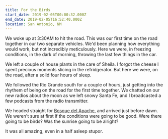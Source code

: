 ```yaml
---
title: For the Birds
start_date: 2019-02-05T00:00:32.000Z
end_date: 2019-02-05T16:52:40.000Z
location: San Antonio, NM
---
```


We woke up at 3:30AM to hit the road. This was our first time on the road
together in our two separate vehicles. We'd been planning how everything would
work, but not incredibly meticulously. Here we were, in freezing conditions, in
the dark of morning, throwing the last few things in the car.

We left a couple of house plants in the care of Sheila. I forgot the cheese I
spent precious moments slicing in the refridgerator. But here we were, on the
road, after a solid four hours of sleep.

We followed the Rio Grande south for a couple of hours, just getting into the
rhythem of being on the road for the first time together. We chatted on our new
radios about the moon as we left snowy Santa Fe, and I broadcasted a few
podcasts from the radio transmitter.

We headed straight for [Bosque del
Apache](https://www.fws.gov/refuge/bosque_del_apache/), and arrived just before
dawn. We weren't sure at first if the conditions were going to be good. Were
there going to be birds? Was the sunrise going to be alright?

It was all amazing, even in a half asleep stupor.
